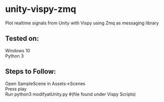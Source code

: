 # unity-vispy-zmq

Plot realtime signals from Unity with Vispy using Zmq as messaging library<br>

## Tested on:
Windows 10<br>
Python 3<br>

## Steps to Follow:
Open SampleScene in Assets->Scenes<br>
Press play<br>
Run python3 modifyatUnity.py #(file found under Vispy Scripts)<br>
